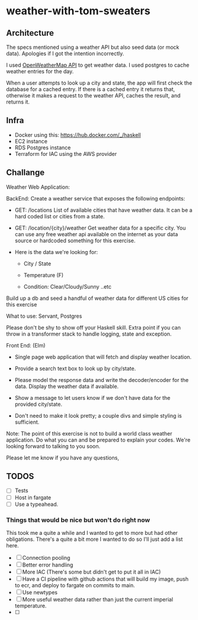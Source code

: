 # weather-with-tom-sweaters


## Architecture

The specs mentioned using a weather API but also seed data (or mock data).
Apologies if I got the intention incorrectly.

I used [OpenWeatherMap API](https://openweathermap.org/api) to get weather data.
I used postgres to cache weather entries for the day.

When a user attempts to look up a city and state, the app will first check the database for a cached entry.
If there is a cached entry it returns that, otherwise it makes a request to the weather API, caches the result, and returns it.

## Infra

* Docker using this: https://hub.docker.com/_/haskell
* EC2 instance
* RDS Postgres instance
* Terraform for IAC using the AWS provider

## Challange


Weather Web Application: 

BackEnd: Create a weather service that exposes the following endpoints: 
- GET: /locations
List of available cities that have weather data. It can be a hard coded list or cities from a state. 

- GET: /location/{city}/weather
Get weather data for a specific city. You can use any free weather api available on the internet as your data source or hardcoded something for this exercise. 

- Here is the data we're looking for: 

  - City / State

  - Temperature (F)

  - Condition: Clear/Cloudy/Sunny ..etc


Build up a db and seed a handful of weather data for different US cities for this exercise

What to use: 
Servant, Postgres


Please don't be shy to show off your Haskell skill. Extra point if you can throw in a transformer stack to handle logging, state and exception.

Front End: (Elm)

- Single page web application that will fetch and display weather location. 

- Provide a search text box to look up by city/state.

- Please model the response data and write the decoder/encoder for the data. Display the weather data if available. 

- Show a message to let users know if we don't have data for the provided city/state. 

- Don't need to make it look pretty; a couple divs and simple styling is sufficient. 

Note: The point of this exercise is not to build a world class weather application. Do what you can and be prepared to explain your codes. We're looking forward to talking to you soon. 

Please let me know if you have any questions, 

## TODOS

- [ ] Tests
- [ ] Host in fargate
- [ ] Use a typeahead.

### Things that would be nice but won't do right now

This took me a quite a while and I wanted to get to more but had other obligations.
There's a quite a bit more I wanted to do so I'll just add a list here.

- [ ] Connection pooling
- [ ] Better error handling
- [ ] More IAC (There's some but didn't get to put it all in IAC)
- [ ] Have a CI pipeline with github actions that will build my image, push to ecr, and deploy to fargate on commits to main.
- [ ] Use newtypes
- [ ] More useful weather data rather than just the current imperial temperature.
- [ ] 

